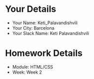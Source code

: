 <!--

The title for your pull request should be made in this format

CITY CLASS_NO - FIRST_NAME LAST_NAME - MODULE - WEEK_NO

For example,

London Class 7 - Chris Owen - HTML/CSS - Week 1

-->

# Your Details

- Your Name: Keti_Palavandishvili
- Your City: Barcelona      
- Your Slack Name: Keti Palavandishvili

# Homework Details

- Module: HTML/CSS 
- Week:   Week 2 
